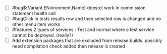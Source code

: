 
- [ ] #bug${Variant.ENvironment.Name} doesn;t work in commission  statement health call
- [ ] #bugClick in tests results row and then selected row is changed and no other menu item works
- [ ] #features 2 types of services : Test and normal where a test service cannot be deployed. (really?)
- [ ] Add extension packages that are excluded from release builds. possibly need compilation check added then release is created